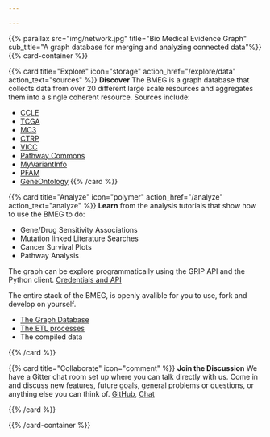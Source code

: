 ```yaml
---

---
```


{{% parallax src="img/network.jpg" title="Bio Medical Evidence Graph" sub_title="A graph database for merging and analyzing connected data"%}}
{{% card-container %}}

{{% card title="Explore" icon="storage"
    action_href="/explore/data" action_text="sources"
%}}
**Discover** The BMEG is a graph database that collects data from over 20 different large scale
resources and aggregates them into a single coherent resource. Sources include:

 - [CCLE](https://portals.broadinstitute.org/ccle)
 - [TCGA](https://cancergenome.nih.gov/)
 - [MC3](http://synapse.org/MC3)
 - [CTRP](https://portals.broadinstitute.org/ctrp/)
 - [VICC](https://cancervariants.org/)
 - [Pathway Commons](https://www.pathwaycommons.org/)
 - [MyVariantInfo](http://myvariant.info/)
 - [PFAM](https://pfam.xfam.org/)
 - [GeneOntology](http://www.geneontology.org/)
{{% /card %}}

{{% card title="Analyze" icon="polymer"
    action_href="/analyze" action_text="analyze"
%}}
**Learn** from the analysis tutorials that show how to use the BMEG to do:

 - Gene/Drug Sensitivity Associations
 - Mutation linked Literature Searches
 - Cancer Survival Plots
 - Pathway Analysis

The graph can be explore programmatically using the GRIP API and the Python client. [Credentials and API](/analyze/getting_started)

The entire stack of the BMEG, is openly avalible for you to use, fork and develop on yourself.

 - [The Graph Database](https://github.com/bmeg/grip)
 - [The ETL processes](https://github.com/bmeg/bmeg-etl)
 - The compiled data

{{% /card %}}


{{% card title="Collaborate" icon="comment"
%}}
**Join the Discussion**
We have a Gitter chat room set up where you can talk directly with us. Come in and discuss new features, future goals, general problems or questions, or anything else you can think of.
<a target="_blank" href="https://github.com/bmeg/">GitHub</a>, <a target="_blank" href="https://gitter.im/bmeg/">Chat</a>

{{% /card %}}


{{% /card-container %}}
